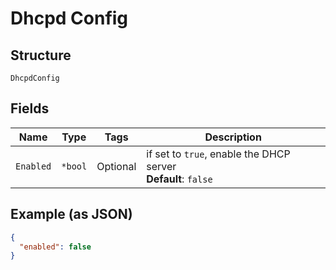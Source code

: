 
# Dhcpd Config

## Structure

`DhcpdConfig`

## Fields

| Name | Type | Tags | Description |
|  --- | --- | --- | --- |
| `Enabled` | `*bool` | Optional | if set to `true`, enable the DHCP server<br>**Default**: `false` |

## Example (as JSON)

```json
{
  "enabled": false
}
```

